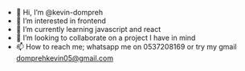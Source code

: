 - 👋 Hi, I’m @kevin-dompreh
- 👀 I’m interested in frontend 
- 🌱 I’m currently learning javascript and react
- 💞️ I’m looking to collaborate on a project I have in mind
- 📫 How to reach me; whatsapp me on 0537208169 or try my gmail domprehkevin05@gmail.com

<!---
kevin-dompreh/kevin-dompreh is a ✨ special ✨ repository because its `README.md` (this file) appears on your GitHub profile.
You can click the Preview link to take a look at your changes.
--->

